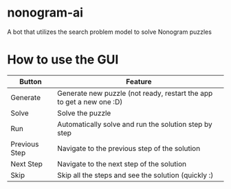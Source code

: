 # nonogram-ai
A bot that utilizes the search problem model to solve Nonogram puzzles

# How to use the GUI

| Button | Feature |
|-|-|
| Generate | Generate new puzzle (not ready, restart the app to get a new one :D)
| Solve | Solve the puzzle |
| Run | Automatically solve and run the solution step by step |
| Previous Step | Navigate to the previous step of the solution |
| Next Step | Navigate to the next step of the solution |
| Skip | Skip all the steps and see the solution (quickly :) |

